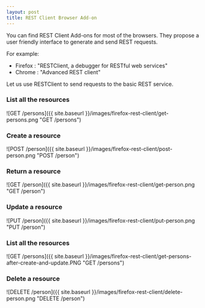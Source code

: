 ```yaml
---
layout: post
title: REST Client Browser Add-on
---
```


You can find REST Client Add-ons for most of the browsers. They propose a user friendly interface to generate and send REST requests. 

For example:

* Firefox : "RESTClient, a debugger for RESTful web services"
* Chrome : "Advanced REST client"

Let us use RESTClient to send requests to the basic REST service.

### List all the resources

![GET /persons]({{ site.baseurl }}/images/firefox-rest-client/get-persons.png "GET /persons")

### Create a resource

![POST /person]({{ site.baseurl }}/images/firefox-rest-client/post-person.png "POST /person")

### Return a resource

![GET /person]({{ site.baseurl }}/images/firefox-rest-client/get-person.png "GET /person")

### Update a resource

![PUT /person]({{ site.baseurl }}/images/firefox-rest-client/put-person.png "PUT /person")

### List all the resources

![GET /persons]({{ site.baseurl }}/images/firefox-rest-client/get-persons-after-create-and-update.PNG "GET /persons")

### Delete a resource

![DELETE /person]({{ site.baseurl }}/images/firefox-rest-client/delete-person.png "DELETE /person")
